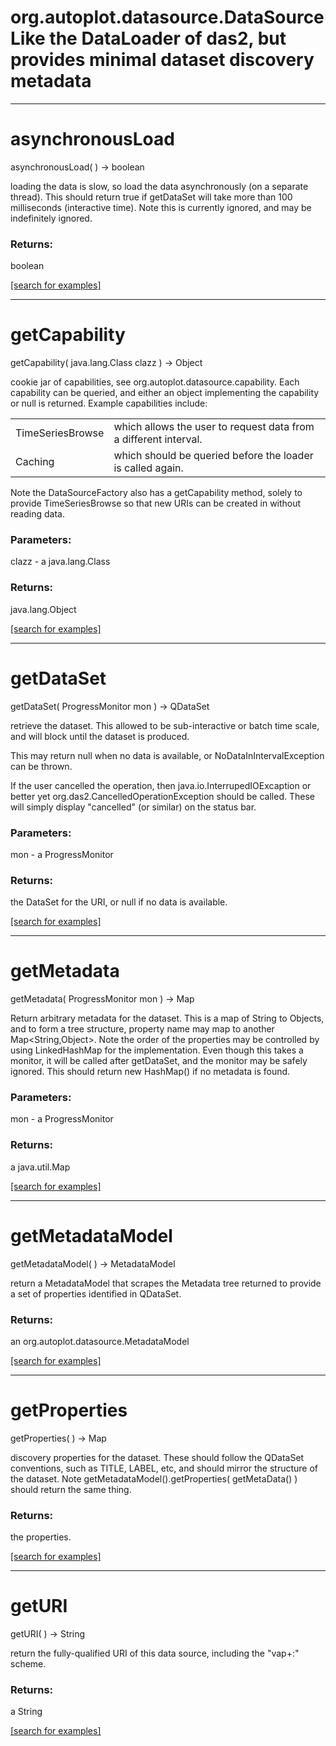 # org.autoplot.datasource.DataSourceLike the DataLoader of das2, but provides minimal dataset discovery metadata
***
<a name="asynchronousLoad"></a>
# asynchronousLoad
asynchronousLoad(  ) &rarr; boolean

loading the data is slow, so load the data asynchronously (on a separate thread).  This
should return true if getDataSet will take more than 100 milliseconds (interactive time).
 Note this is currently ignored, and may be indefinitely ignored.

### Returns:
boolean


<a href="https://github.com/autoplot/dev/search?q=asynchronousLoad&unscoped_q=asynchronousLoad">[search for examples]</a>

***
<a name="getCapability"></a>
# getCapability
getCapability( java.lang.Class clazz ) &rarr; Object

cookie jar of capabilities, see org.autoplot.datasource.capability.  Each capability can be 
 queried, and either an object implementing the capability or null is returned.  Example
 capabilities include:<table>
 <tr><td>TimeSeriesBrowse</td><td>which allows the user to request data from a different interval. </td></tr>
 <tr><td>Caching</td><td>which should be queried before the loader is called again.</td></tr>
 </table>
 Note the DataSourceFactory also has a getCapability method, solely to provide TimeSeriesBrowse so that 
 new URIs can be created in without reading data.

### Parameters:
clazz - a java.lang.Class

### Returns:
java.lang.Object


<a href="https://github.com/autoplot/dev/search?q=getCapability&unscoped_q=getCapability">[search for examples]</a>

***
<a name="getDataSet"></a>
# getDataSet
getDataSet( ProgressMonitor mon ) &rarr; QDataSet

retrieve the dataset.  This allowed to be sub-interactive or batch time scale, and will block
 until the dataset is produced.

 This may return null when no data is available, or NoDataInIntervalException can be thrown.

 If the user cancelled the operation, then java.io.InterrupedIOExcaption or
 better yet org.das2.CancelledOperationException should be called.  These will
 simply display "cancelled" (or similar) on the status bar.

### Parameters:
mon - a ProgressMonitor

### Returns:
the DataSet for the URI, or null if no data is available.

<a href="https://github.com/autoplot/dev/search?q=getDataSet&unscoped_q=getDataSet">[search for examples]</a>

***
<a name="getMetadata"></a>
# getMetadata
getMetadata( ProgressMonitor mon ) &rarr; Map

Return arbitrary metadata for the dataset.  This is a map of String to Objects,
 and to form a tree structure, property name may map to another Map&lt;String,Object&gt;.
 Note the order of the properties may be controlled by using LinkedHashMap for the
 implementation.  Even though this takes a monitor, it will be called after getDataSet,
 and the monitor may be safely ignored.
 This should return new HashMap() if no metadata is found.

### Parameters:
mon - a ProgressMonitor

### Returns:
a java.util.Map


<a href="https://github.com/autoplot/dev/search?q=getMetadata&unscoped_q=getMetadata">[search for examples]</a>

***
<a name="getMetadataModel"></a>
# getMetadataModel
getMetadataModel(  ) &rarr; MetadataModel

return a MetadataModel that scrapes the Metadata tree returned to provide a
 set of properties identified in QDataSet.

### Returns:
an org.autoplot.datasource.MetadataModel


<a href="https://github.com/autoplot/dev/search?q=getMetadataModel&unscoped_q=getMetadataModel">[search for examples]</a>

***
<a name="getProperties"></a>
# getProperties
getProperties(  ) &rarr; Map

discovery properties for the dataset.  These should follow the QDataSet conventions, such as
 TITLE, LABEL, etc, and should mirror the structure of the dataset.  Note
 getMetadataModel().getProperties( getMetaData() ) should return the same thing.

### Returns:
the properties.

<a href="https://github.com/autoplot/dev/search?q=getProperties&unscoped_q=getProperties">[search for examples]</a>

***
<a name="getURI"></a>
# getURI
getURI(  ) &rarr; String

return the fully-qualified URI of this data source, including the "vap+<ext>:" scheme.

### Returns:
a String


<a href="https://github.com/autoplot/dev/search?q=getURI&unscoped_q=getURI">[search for examples]</a>

